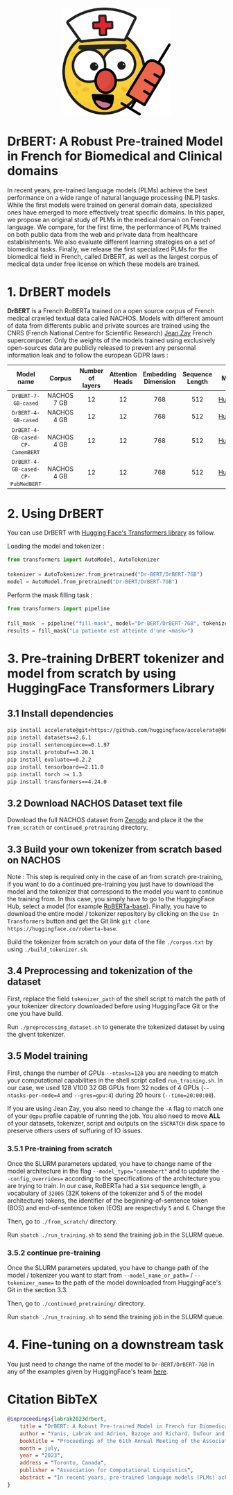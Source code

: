 <p align="center">
  <img src="https://github.com/qanastek/DrBERT/blob/main/assets/logo.png?raw=true" alt="drawing" width="250"/>
</p>

# DrBERT: A Robust Pre-trained Model in French for Biomedical and Clinical domains

In recent years, pre-trained language models (PLMs) achieve the best performance on a wide range of natural language processing (NLP) tasks. While the first models were trained on general domain data, specialized ones have emerged to more effectively treat specific domains. 
In this paper, we propose an original study of PLMs in the medical domain on French language. We compare, for the first time, the performance of PLMs trained on both public data from the web and private data from healthcare establishments. We also evaluate different learning strategies on a set of biomedical tasks. 
Finally, we release the first specialized PLMs for the biomedical field in French, called DrBERT, as well as the largest corpus of medical data under free license on which these models are trained.

# 1. DrBERT models

**DrBERT** is a French RoBERTa trained on a open source corpus of French medical crawled textual data called NACHOS. Models with different amount of data from differents public and private sources are trained using the CNRS (French National Centre for Scientific Research) [Jean Zay](http://www.idris.fr/jean-zay/) French supercomputer. Only the weights of the models trained using exclusively open-sources data are publicly released to prevent any personnal information leak and to follow the european GDPR laws :

| Model name | Corpus | Number of layers | Attention Heads | Embedding Dimension | Sequence Length | Model URL |
| :------:       | :---: |  :---: | :---: | :---: | :---: | :---: |
| `DrBERT-7-GB-cased` | NACHOS 7 GB | 12  | 12  | 768  | 512 | [HuggingFace](https://huggingface.co/Dr-BERT/DrBERT-7GB) |
| `DrBERT-4-GB-cased` | NACHOS 4 GB | 12  | 12  | 768  | 512 | [HuggingFace](https://huggingface.co/Dr-BERT/DrBERT-4GB) |
| `DrBERT-4-GB-cased-CP-CamemBERT` | NACHOS 4 GB | 12   | 12  | 768   | 512 | [HuggingFace](https://huggingface.co/Dr-BERT/DrBERT-4GB-CP-CamemBERT) |
| `DrBERT-4-GB-cased-CP-PubMedBERT` | NACHOS 4 GB | 12   | 12  | 768   | 512 | [HuggingFace](https://huggingface.co/Dr-BERT/DrBERT-4GB-CP-PubMedBERT) |

# 2. Using DrBERT

You can use DrBERT with [Hugging Face's Transformers library](https://github.com/huggingface/transformers) as follow.

Loading the model and tokenizer :

```python
from transformers import AutoModel, AutoTokenizer

tokenizer = AutoTokenizer.from_pretrained("Dr-BERT/DrBERT-7GB")
model = AutoModel.from_pretrained("Dr-BERT/DrBERT-7GB")
```

Perform the mask filling task :

```python
from transformers import pipeline 

fill_mask  = pipeline("fill-mask", model="Dr-BERT/DrBERT-7GB", tokenizer="Dr-BERT/DrBERT-7GB")
results = fill_mask("La patiente est atteinte d'une <mask>")
```

# 3. Pre-training DrBERT tokenizer and model from scratch by using HuggingFace Transformers Library

## 3.1 Install dependencies

```bash
pip install accelerate@git+https://github.com/huggingface/accelerate@66edfe103a0de9607f9b9fdcf6a8e2132486d99b
pip install datasets==2.6.1
pip install sentencepiece==0.1.97
pip install protobuf==3.20.1
pip install evaluate==0.2.2
pip install tensorboard==2.11.0
pip install torch >= 1.3
pip install transformers==4.24.0
```

## 3.2 Download NACHOS Dataset text file

Download the full NACHOS dataset from [Zenodo]() and place it the the `from_scratch` or `continued_pretraining` directory.

## 3.3 Build your own tokenizer from scratch based on NACHOS

Note : This step is required only in the case of an from scratch pre-training, if you want to do a continued pre-training you just have to download the model and the tokenizer that correspond to the model you want to continue the training from. In this case, you simply have to go to the HuggingFace Hub, select a model (for example [RoBERTa-base](https://huggingface.co/roberta-base)). Finally, you have to download the entire model / tokenizer repository by clicking on the `Use In Transformers` button and get the Git link `git clone https://huggingface.co/roberta-base`.

Build the tokenizer from scratch on your data of the file `./corpus.txt` by using `./build_tokenizer.sh`.

## 3.4 Preprocessing and tokenization of the dataset

First, replace the field `tokenizer_path` of the shell script to match the path of your tokenizer directory downloaded before using HuggingFace Git or the one you have build.

Run `./preprocessing_dataset.sh` to generate the tokenized dataset by using the givent tokenizer.

## 3.5 Model training

First, change the number of GPUs `--ntasks=128` you are needing to match your computational capabilities in the shell script called `run_training.sh`. In our case, we used 128 V100 32 GB GPUs from 32 nodes of 4 GPUs (`--ntasks-per-node=4` and `--gres=gpu:4`) during 20 hours (`--time=20:00:00`).

If you are using Jean Zay, you also need to change the `-A` flag to match one of your `@gpu` profile capable of running the job. You also need to move **ALL** of your datasets, tokenizer, script and outputs on the `$SCRATCH` disk space to preserve others users of suffuring of IO issues.

### 3.5.1 Pre-training from scratch

Once the SLURM parameters updated, you have to change name of the model architecture in the flag `--model_type="camembert"` and to update the `--config_overrides=` according to the specifications of the architecture you are trying to train. In our case, RoBERTa had a `514` sequence length, a vocabulary of `32005` (32K tokens of the tokenizer and 5 of the model architecture) tokens, the identifier of the beginning-of-sentence token (BOS) and end-of-sentence token (EOS) are respectivly `5` and `6`. Change the 

Then, go to `./from_scratch/` directory.

Run `sbatch ./run_training.sh` to send the training job in the SLURM queue.

### 3.5.2 continue pre-training

Once the SLURM parameters updated, you have to change path of the model / tokenizer you want to start from `--model_name_or_path=` / `--tokenizer_name=` to the path of the model downloaded from HuggingFace's Git in the section 3.3.

Then, go to `./continued_pretraining/` directory.

Run `sbatch ./run_training.sh` to send the training job in the SLURM queue.

# 4. Fine-tuning on a downstream task

You just need to change the name of the model to `Dr-BERT/DrBERT-7GB` in any of the examples given by HuggingFace's team [here](https://huggingface.co/docs/transformers/tasks/sequence_classification).

# Citation BibTeX

```bibtex
@inproceedings{labrak2023drbert,
    title = "DrBERT: A Robust Pre-trained Model in French for Biomedical and Clinical domains",
    author = "Yanis, Labrak and Adrien, Bazoge and Richard, Dufour and Mickael, Rouvier and Emmanuel, Morin and Béatrice, Daille and Pierre-Antoine, Gourraud",
    booktitle = "Proceedings of the 61th Annual Meeting of the Association for Computational Linguistics (ACL'23), Long Paper",
    month = july,
    year = "2023",
    address = "Toronto, Canada",
    publisher = "Association for Computational Linguistics",
    abstract = "In recent years, pre-trained language models (PLMs) achieve the best performance on a wide range of natural language processing (NLP) tasks. While the first models were trained on general domain data, specialized ones have emerged to more effectively treat specific domains. In this paper, we propose an original study of PLMs in the medical domain on French language. We compare, for the first time, the performance of PLMs trained on both public data from the web and private data from healthcare establishments. We also evaluate different learning strategies on a set of biomedical tasks. In particular, we show that we can take advantage of already existing biomedical PLMs in a foreign language by further pre-train it on our targeted data. Finally, we release the first specialized PLMs for the biomedical field in French, called DrBERT, as well as the largest corpus of medical data under free license on which these models are trained.",
}
```


